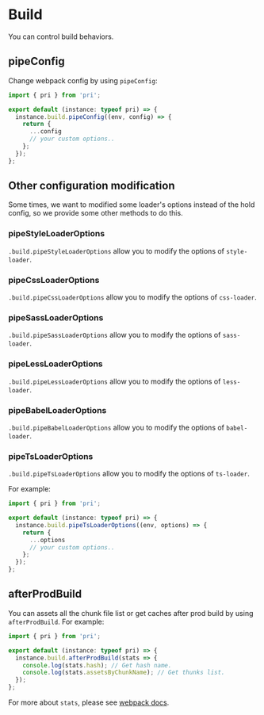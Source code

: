 # Build

You can control build behaviors.

## pipeConfig

Change webpack config by using `pipeConfig`:

```typescript
import { pri } from 'pri';

export default (instance: typeof pri) => {
  instance.build.pipeConfig((env, config) => {
    return {
      ...config
      // your custom options..
    };
  });
};
```

## Other configuration modification

Some times, we want to modified some loader's options instead of the hold config, so we provide some other methods to do this.

### pipeStyleLoaderOptions

`.build.pipeStyleLoaderOptions` allow you to modify the options of `style-loader`.

### pipeCssLoaderOptions

`.build.pipeCssLoaderOptions` allow you to modify the options of `css-loader`.

### pipeSassLoaderOptions

`.build.pipeSassLoaderOptions` allow you to modify the options of `sass-loader`.

### pipeLessLoaderOptions

`.build.pipeLessLoaderOptions` allow you to modify the options of `less-loader`.

### pipeBabelLoaderOptions

`.build.pipeBabelLoaderOptions` allow you to modify the options of `babel-loader`.

### pipeTsLoaderOptions

`.build.pipeTsLoaderOptions` allow you to modify the options of `ts-loader`.

For example:

```typescript
import { pri } from 'pri';

export default (instance: typeof pri) => {
  instance.build.pipeTsLoaderOptions((env, options) => {
    return {
      ...options
      // your custom options..
    };
  });
};
```

## afterProdBuild

You can assets all the chunk file list or get caches after prod build by using `afterProdBuild`. For example:

```typescript
import { pri } from 'pri';

export default (instance: typeof pri) => {
  instance.build.afterProdBuild(stats => {
    console.log(stats.hash); // Get hash name.
    console.log(stats.assetsByChunkName); // Get thunks list.
  });
};
```

For more about `stats`, please see [webpack docs](https://webpack.js.org/api/stats/#structure).

